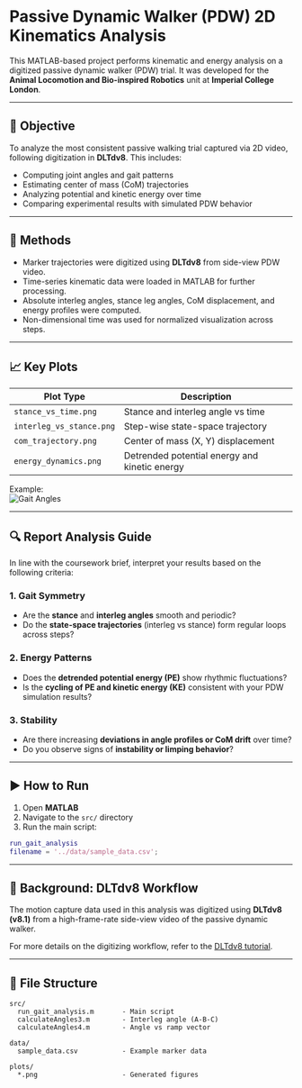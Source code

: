 # Passive Dynamic Walker (PDW) 2D Kinematics Analysis

This MATLAB-based project performs kinematic and energy analysis on a digitized passive dynamic walker (PDW) trial. It was developed for the **Animal Locomotion and Bio-inspired Robotics** unit at **Imperial College London**.

---

## 🎯 Objective

To analyze the most consistent passive walking trial captured via 2D video, following digitization in **DLTdv8**. This includes:

- Computing joint angles and gait patterns
- Estimating center of mass (CoM) trajectories
- Analyzing potential and kinetic energy over time
- Comparing experimental results with simulated PDW behavior

---

## 🧪 Methods

- Marker trajectories were digitized using **DLTdv8** from side-view PDW video.
- Time-series kinematic data were loaded in MATLAB for further processing.
- Absolute interleg angles, stance leg angles, CoM displacement, and energy profiles were computed.
- Non-dimensional time was used for normalized visualization across steps.

---

## 📈 Key Plots

| Plot Type | Description |
|-----------|-------------|
| `stance_vs_time.png` | Stance and interleg angle vs time |
| `interleg_vs_stance.png` | Step-wise state-space trajectory |
| `com_trajectory.png` | Center of mass (X, Y) displacement |
| `energy_dynamics.png` | Detrended potential energy and kinetic energy |

Example:  
![Gait Angles](plots/stance_vs_time.png)

---
## 🔍 Report Analysis Guide

In line with the coursework brief, interpret your results based on the following criteria:

### 1. Gait Symmetry
- Are the **stance** and **interleg angles** smooth and periodic?
- Do the **state-space trajectories** (interleg vs stance) form regular loops across steps?

### 2. Energy Patterns
- Does the **detrended potential energy (PE)** show rhythmic fluctuations?
- Is the **cycling of PE and kinetic energy (KE)** consistent with your PDW simulation results?

### 3. Stability
- Are there increasing **deviations in angle profiles or CoM drift** over time?
- Do you observe signs of **instability or limping behavior**?

---
## ▶️ How to Run

1. Open **MATLAB**
2. Navigate to the `src/` directory
3. Run the main script:

```matlab
run_gait_analysis
filename = '../data/sample_data.csv';
```

---

## 🧠 Background: DLTdv8 Workflow

The motion capture data used in this analysis was digitized using **DLTdv8 (v8.1)** from a high-frame-rate side-view video of the passive dynamic walker.

For more details on the digitizing workflow, refer to the [DLTdv8 tutorial](http://biomech.web.unc.edu/dltdv8_manual/#trackingTutorial).

---

## 📂 File Structure

```text
src/
  run_gait_analysis.m       - Main script
  calculateAngles3.m        - Interleg angle (A-B-C)
  calculateAngles4.m        - Angle vs ramp vector

data/
  sample_data.csv           - Example marker data

plots/
  *.png                     - Generated figures
